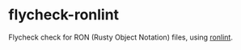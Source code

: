 # flycheck-ronlint

Flycheck check for RON (Rusty Object Notation) files, using [ronlint](https://github.com/Ruin0x11/ronlint).
